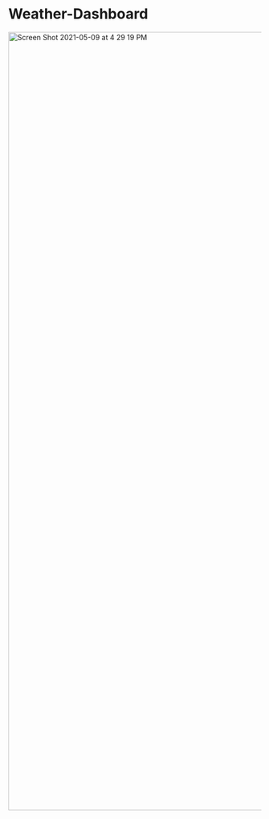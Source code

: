 # Weather-Dashboard
<img width="1548" alt="Screen Shot 2021-05-09 at 4 29 19 PM" src="https://user-images.githubusercontent.com/79070269/117586042-bf640500-b0e3-11eb-892e-d2b975871a56.png">
